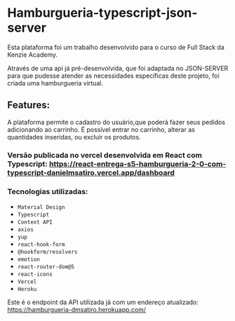 # Hamburgueria-typescript-json-server

Esta plataforma foi um trabalho desenvolvido para o curso de Full Stack da Kenzie Academy.

Através de uma api já pré-desenvolvida, que foi adaptada no JSON-SERVER para que pudesse atender as necessidades específicas deste projeto, foi criada uma hamburgueria virtual.

## Features:

A plataforma permite o cadastro do usuário,que poderá fazer seus pedidos adicionando ao carrinho. É possível entrar no carrinho, alterar as quantidades inseridas, ou excluir os produtos.

### Versão publicada no vercel desenvolvida em **React** com Typescript: https://react-entrega-s5-hamburgueria-2-0-com-typescript-danielmsatiro.vercel.app/dashboard

### Tecnologias utilizadas:
- `Material Design`
- `Typescript`
- `Context API`
- `axios`
- `yup`
- `react-hook-form`
- `@hookform/resolvers`
- `emotion`
- `react-router-dom@5`
- `react-icons`
- `Vercel`
- `Heroku`

Este é o endpoint da API utilizada já com um endereço atualizado: https://hamburgueria-dmsatiro.herokuapp.com/

